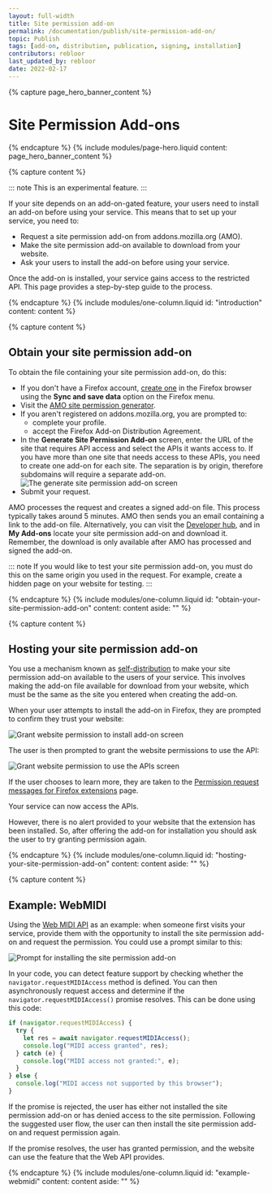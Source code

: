 ```yaml
---
layout: full-width
title: Site permission add-on
permalink: /documentation/publish/site-permission-add-on/
topic: Publish
tags: [add-on, distribution, publication, signing, installation]
contributors: rebloor
last_updated_by: rebloor
date: 2022-02-17
---
```


<!-- Page Hero Banner -->

{% capture page_hero_banner_content %}

# Site Permission Add-ons

{% endcapture %}
{% include modules/page-hero.liquid
	content: page_hero_banner_content
%}

<!-- END: Page Hero Banner -->

<!-- Single Column Body Module -->

{% capture content %}

::: note
This is an experimental feature.
:::


If your site depends on an add-on-gated feature, your users need to install an add-on before using your service. This means that to set up your service, you need to:

- Request a site permission add-on from addons.mozilla.org (AMO).
- Make the site permission add-on available to download from your website.
- Ask your users to install the add-on before using your service.

Once the add-on is installed, your service gains access to the restricted API. This page provides a step-by-step guide to the process.

{% endcapture %}
{% include modules/one-column.liquid
  id: "introduction"
  content: content
%}

<!-- END: Single Column Body Module -->

<!-- Single Column Body Module -->

{% capture content %}

## Obtain your site permission add-on

To obtain the file containing your site permission add-on, do this:

- If you don't have a Firefox account, [create one](https://support.mozilla.org/en-US/kb/how-do-i-set-sync-my-computer#w_create-a-firefox-account) in the Firefox browser using the **Sync and save data** option on the Firefox menu.
- Visit the [AMO site permission generator](https://addons.mozilla.org/en-US/developers/site_permission_generator/).
- If you aren't registered on addons.mozilla.org, you are prompted to:
  - complete your profile.
  - accept the Firefox Add-on Distribution Agreement.
- In the **Generate Site Permission Add-on** screen, enter the URL of the site that requires API access and select the APIs it wants access to. If you have more than one site that needs access to these APIs, you need to create one add-on for each site. The separation is by origin, therefore subdomains will require a separate add-on.
  ![The generate site permission add-on screen](/assets/img/publish/gen-site-permission-add-on.png "The generate site permission add-on screen")
- Submit your request.

AMO processes the request and creates a signed add-on file. This process typically takes around 5 minutes. AMO then sends you an email containing a link to the add-on file. Alternatively, you can visit the [Developer hub](https://addons.mozilla.org/developers/), and in **My Add-ons** locate your site permission add-on and download it. Remember, the download is only available after AMO has processed and signed the add-on.

::: note
If you would like to test your site permission add-on, you must do this on the same origin you used in the request. For example, create a hidden page on your website for testing.
:::

{% endcapture %}
{% include modules/one-column.liquid
  id: "obtain-your-site-permission-add-on"
  content: content
  aside: ""
%}

<!-- END: Single Column Body Module -->

<!-- Single Column Body Module -->

{% capture content %}

## Hosting your site permission add-on

You use a mechanism known as [self-distribution](https://extensionworkshop.com/documentation/publish/self-distribution/) to make your site permission add-on available to the users of your service. This involves making the add-on file available for download from your website, which must be the same as the site you entered when creating the add-on.

When your user attempts to install the add-on in Firefox, they are prompted to confirm they trust your website:

![Grant website permission to install add-on screen](/assets/img/publish/site-permission-add-on-install.png "Grant website permission to install add-on screen")

The user is then prompted to grant the website permissions to use the API:

![Grant website permission to use the APIs screen](/assets/img/publish/site-permission-add-on-add.png "Grant website permission to use the APIs screen")

If the user chooses to learn more, they are taken to the [Permission request messages for Firefox extensions](https://support.mozilla.org/en-US/kb/permission-request-messages-firefox-extensions) page.

Your service can now access the APIs.

However, there is no alert provided to your website that the extension has been installed. So, after offering the add-on for installation you should ask the user to try granting permission again.

{% endcapture %}
{% include modules/one-column.liquid
  id: "hosting-your-site-permission-add-on"
  content: content
  aside: ""
%}

<!-- END: Single Column Body Module -->

<!-- Single Column Body Module -->

{% capture content %}

## Example: WebMIDI

Using the [Web MIDI API](https://developer.mozilla.org/en-US/docs/Web/API/Web_MIDI_API) as an example: when someone first visits your service, provide them with the opportunity to install the site permission add-on and request the permission. You could use a prompt similar to this:

![Prompt for installing the site permission add-on](/assets/img/publish/site-permission-add-on-prompt.png "Prompt for installing the site permission add-on")

In your code, you can detect feature support by checking whether the `navigator.requestMIDIAccess` method is defined. You can then asynchronously request access and determine if the `navigator.requestMIDIAccess()` promise resolves. This can be done using this code:

``` javascript
if (navigator.requestMIDIAccess) {
  try {
    let res = await navigator.requestMIDIAccess();
    console.log("MIDI access granted", res);
  } catch (e) {
    console.log("MIDI access not granted:", e);
  }
} else {
  console.log("MIDI access not supported by this browser");
}

```

If the promise is rejected, the user has either not installed the site permission add-on or has denied access to the site permission. Following the suggested user flow, the user can then install the site permission add-on and request permission again.

If the promise resolves, the user has granted permission, and the website can use the feature that the Web API provides.

{% endcapture %}
{% include modules/one-column.liquid
  id: "example-webmidi"
  content: content
  aside: ""
%}

<!-- END: Single Column Body Module -->
